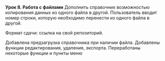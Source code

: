**Урок 8. Работа с файлами**
Дополнить справочник возможностью копирования данных из одного файла в другой. Пользователь вводит номер строки, которую необходимо перенести из одного файла в другой.

Формат сдачи: ссылка на свой репозиторий.


Добавлена предзагрузка справочника при наличии файла.
Добавлены функции редактирования, удаления, экспорта.
Переработаны некоторые функции и пункты меню
